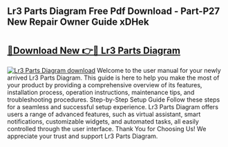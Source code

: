 ## Lr3 Parts Diagram Free Pdf Download - Part-P27 New Repair Owner Guide xDHek

# <h2><a href="http://dfpbts.blite.top/?on=Lr3+Parts+Diagram">🔗Download New 👉🔴 Lr3 Parts Diagram</a></h2>

[![Lr3 Parts Diagram download](https://i.imgur.com/lujVjoI.png)](http://dfpbts.blite.top/?on=Lr3+Parts+Diagram)
Welcome to the user manual for your newly arrived Lr3 Parts Diagram. This guide is here to help you make the most of your product by providing a comprehensive overview of its features, installation process, operation instructions, maintenance tips, and troubleshooting procedures. Step-by-Step Setup Guide Follow these steps for a seamless and successful setup experience. Lr3 Parts Diagram offers users a range of advanced features, such as virtual assistant, smart notifications, customizable widgets, and automated tasks, all easily controlled through the user interface. Thank You for Choosing Us! We appreciate your trust and support Lr3 Parts Diagram.
